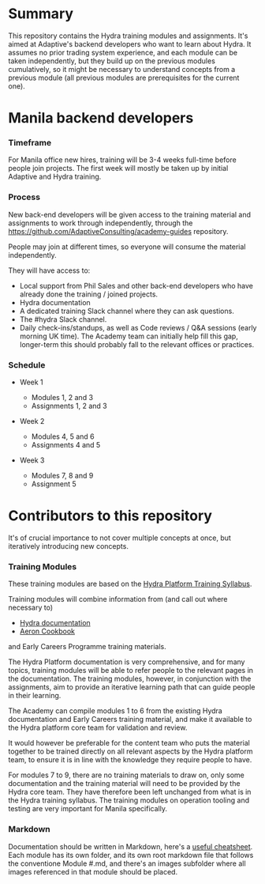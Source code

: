 # Summary
This repository contains the Hydra training modules and assignments.
It's aimed at Adaptive's backend developers who want to learn about Hydra. It 
assumes no prior trading system experience, and each module can be taken independently, but 
they build up on the previous modules cumulatively, so it might be necessary to understand
concepts from a previous module (all previous modules are prerequisites for the current one).

# Manila backend developers
### Timeframe
For Manila office new hires, training will be 3-4 weeks full-time before people join projects. 
The first week will mostly be taken up by initial Adaptive and Hydra training.  

### Process
New back-end developers will be given access to the training material and assignments to work through independently, through the https://github.com/AdaptiveConsulting/academy-guides repository.

People may join at different times, so everyone will consume the material independently.

They will have access to:
- Local support from Phil Sales and other back-end developers who have already done the training / joined projects.
- Hydra documentation
- A dedicated training Slack channel where they can ask questions.
- The #hydra Slack channel.
- Daily check-ins/standups, as well as Code reviews / Q&A sessions (early morning UK time). The Academy team can initially help fill this gap, longer-term this should probably fall to the relevant offices or practices.

### Schedule
- Week 1
     - Modules 1, 2 and 3
     - Assignments 1, 2 and 3

- Week 2
     - Modules 4, 5 and 6
     - Assignments 4 and 5

- Week 3
    - Modules 7, 8 and 9
    - Assignment 5

# Contributors to this repository
It's of crucial importance to not cover multiple concepts at once, but iteratively introducing new concepts.

### Training Modules
These training modules are based on the [Hydra Platform Training Syllabus](https://weareadaptive.atlassian.net/wiki/spaces/HYDRA/pages/4037050457/Hydra+Platform+Training+Syllabus).

Training modules will combine information from (and call out where necessary to) 
- [Hydra documentation](https://docs.hydra.weareadaptive.com/LATEST/Development/GettingStarted/HydraPlatformTutorial.html) 
- [Aeron Cookbook](https://aeroncookbook.com/) 
 
and Early Careers Programme training materials.

The Hydra Platform documentation is very comprehensive, and for many topics, training modules will be able to refer people to the relevant pages in the documentation. 
The training modules, however, in conjunction with the assignments, aim to provide an iterative learning path that can guide people in their learning.

The Academy can compile modules 1 to 6 from the existing Hydra documentation and Early Careers training material, and make it available to the Hydra platform core team for validation and review.

It would however be preferable for the content team who puts the material together to be trained directly on all relevant aspects by the Hydra platform team, to ensure it is in line with the knowledge they require people to have.

For modules 7 to 9, there are no training materials to draw on, only some documentation and the training material will need to be provided by the Hydra core team. They have therefore been left unchanged from what is in the Hydra training syllabus. The training modules on operation tooling and testing are very important for Manila specifically.

### Markdown

Documentation should be written in Markdown, here's a [useful cheatsheet](https://www.markdownguide.org/cheat-sheet/). Each module has its own folder,
and its own root markdown file that follows the conventione Module #.md, and there's an images subfolder where all images referenced in that module should be placed.

